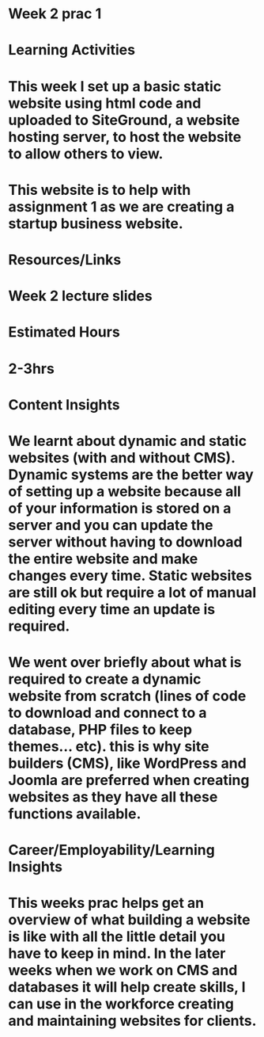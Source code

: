 # Week 2 prac 1
# Learning Activities 
# This week I set up a basic static website using html code and uploaded to SiteGround, a website hosting server, to host the website to allow others to view.
# This website is to help with assignment 1 as we are creating a startup business website.
# Resources/Links
# Week 2 lecture slides
# Estimated Hours
# 2-3hrs
# Content Insights
# We learnt about dynamic and static websites (with and without CMS). Dynamic systems are the better way of setting up a website because all of your information is stored on a server and you can update the server without having to download the entire website and make changes every time. Static websites are still ok but require a lot of manual editing every time an update is required.
# We went over briefly about what is required to create a dynamic website from scratch (lines of code to download and connect to a database, PHP files to keep themes… etc). this is why site builders (CMS), like WordPress and Joomla are preferred when creating websites as they have all these functions available. 
# Career/Employability/Learning Insights
# This weeks prac helps get an overview of what building a website is like with all the little detail you have to keep in mind. In the later weeks when we work on CMS and databases it will help create skills, I can use in the workforce creating and maintaining websites for clients. 
